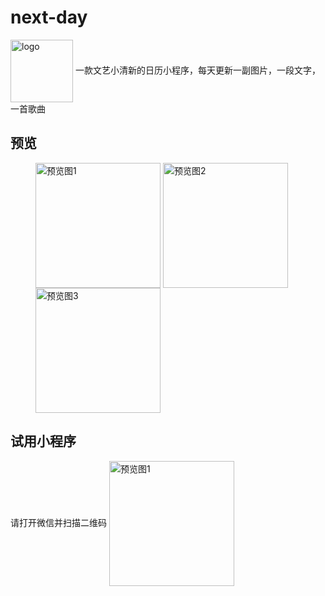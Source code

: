 # next-day

<img src="https://wheatma.github.io/next-day/img/logo.png" width="100" height="100" alt="logo" align=center />
一款文艺小清新的日历小程序，每天更新一副图片，一段文字，一首歌曲

## 预览
<figure class="third">
  <img src="https://wheatma.github.io/next-day/img/1.png" width="200" alt="预览图1" align=center />
  <img src="https://wheatma.github.io/next-day/img/2.png" width="200" alt="预览图2" align=center />
  <img src="https://wheatma.github.io/next-day/img/3.png" width="200" alt="预览图3" align=center />
</figure>



## 试用小程序

请打开微信并扫描二维码
<img src="https://wheatma.github.io/next-day/img/qrcode.jpg" width="200" alt="预览图1" align=center />
